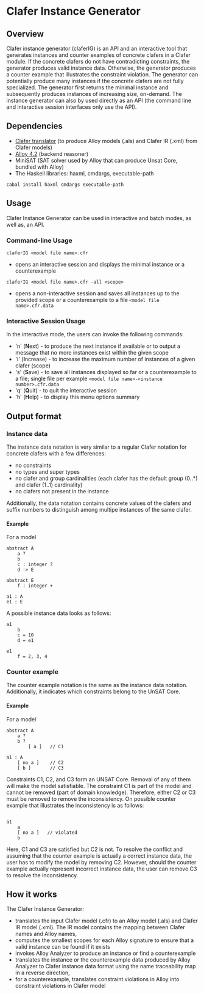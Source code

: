 Clafer Instance Generator
=========================

Overview
--------

Clafer instance generator (claferIG) is an API and an interactive tool that generates instances and counter examples of concrete clafers in a Clafer module. If the concrete clafers do not have contradicting constraints, the generator produces valid instance data. Otherwise, the generator produces a counter example that illustrates the constraint violation. The generator can potentially produce many instances if the concrete clafers are not fully specialized. The generator first returns the minimal instance and subsequently produces instances of increasing size, on-demand. The instance generator can also by used directly as an API (the command line and interactive session interfaces only use the API).

Dependencies
------------

* [Clafer translator](https://github.com/gsdlab/clafer) (to produce Alloy models (.als) and Clafer IR (.xml) from Clafer models)
* [Alloy 4.2](http://alloy.mit.edu/alloy/) (backend reasoner)
* MiniSAT (SAT solver used by Alloy that can produce Unsat Core, bundled with Alloy)
* The Haskell libraries: haxml, cmdargs, executable-path

```
cabal install haxml cmdargs executable-path
```

Usage
-----

Clafer Instance Generator can be used in interactive and batch modes, as well as, an API.

### Command-line Usage

```
claferIG <model file name>.cfr
```

- opens an interactive session and displays the minimal instance or a counterexample

```
claferIG <model file name>.cfr -all <scope>
```

- opens a non-interactive session and saves all instances up to the provided scope or a counterexample to a file `<model file name>.cfr.data`


### Interactive Session Usage
In the interactive mode, the users can invoke the following commands:

* 'n' (**N**ext) - to produce the next instance if available or to output a message that no more instances exist within the given scope
* 'i' (**I**ncrease) - to increase the maximum number of instances of a given clafer (scope)
* 's' (**S**ave) - to save all instances displayed so far or a counterexample to a file; single file per example `<model file name>-<instance number>.cfr.data`
* 'q' (**Q**uit) - to quit the interactive session
* 'h' (**H**elp) - to display this menu options summary

Output format
-------------

### Instance data

The instance data notation is very similar to a regular Clafer notation for concrete clafers with a few differences:

* no constraints
* no types and super types
* no clafer and group cardinalities (each clafer has the default group (0..*) and clafer (1..1) cardinality)
* no clafers not present in the instance

Additionally, the data notation contains concrete values of the clafers and suffix numbers to distinguish among multipe instances of the same clafer.

#### Example 

For a model

```clafer
abstract A
    a ?
    b
    c : integer ?
    d -> E

abstract E
    f : integer +

a1 : A
e1 : E
```

A possible instance data looks as follows:

```clafer
a1
    b
    c = 10
    d = e1

e1
    f = 2, 3, 4
```

### Counter example

The counter example notation is the same as the instance data notation. Additionally, it indicates which constraints belong to the UnSAT Core.

#### Example 

For a model

```clafer
abstract A
    a ?
    b ?
        [ a ]   // C1

a1 : A
    [ no a ]    // C2
    [ b ]       // C3
```

Constraints C1, C2, and C3 form an UNSAT Core. Removal of any of them will make the model satisfiable. The constraint C1 is part of the model and cannot be removed (part of domain knowledge). Therefore, either C2 or C3 must be removed to remove the inconsistency. On possible counter example that illustrates the inconsistency is as follows:

```clafer

a1
    a
    [ no a ]   // violated
    b
```

Here, C1 and C3 are satisfied but C2 is not. To resolve the conflict and assuming that the counter example is actually a correct instance data, the user has to modify the model by removing C2. However, should the counter example actually represent incorrect instance data, the user can remove C3 to resolve the inconsistency.

How it works
------------

The Clafer Instance Generator:

* translates the input Clafer model (.cfr) to an Alloy model (.als) and Clafer IR model (.xml). The IR model contains the mapping between Clafer names and Alloy names,
* computes the smallest scopes for each Alloy signature to ensure that a valid instance can be found if it exists
* invokes Alloy Analyzer to produce an instance or find a counterexample
* translates the instance or the counterexample data produced by Alloy Analyzer to Clafer instance data format using the name traceability map in a reverse direction,
* for a counterexample, translates constraint violations in Alloy into constraint violations in Clafer model
